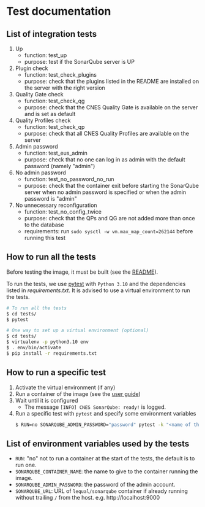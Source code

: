 # Test documentation

## List of integration tests

1. Up
    * function: test_up
    * purpose: test if the SonarQube server is UP
1. Plugin check
    * function: test_check_plugins
    * purpose: check that the plugins listed in the README are installed on the server with the right version
1. Quality Gate check
    * function: test_check_qg
    * purpose: check that the CNES Quality Gate is available on the server and is set as default
1. Quality Profiles check
    * function: test_check_qp
    * purpose: check that all CNES Quality Profiles are available on the server
1. Admin password
    * function: test_eus_admin
    * purpose: check that no one can log in as admin with the default password (namely "admin")
1. No admin password
    * function: test_no_password_no_run
    * purpose: check that the container exit before starting the SonarQube server when no admin password is specified or when the admin password is "admin"
1. No unnecessary reconfiguration
    * function: test_no_config_twice
    * purpose: check that the QPs and QG are not added more than once to the database
    * requirements: run `sudo sysctl -w vm.max_map_count=262144` before running this test

## How to run all the tests

Before testing the image, it must be built (see the [README](https://github.com/cnescatlab/sonarqube#how-to-build-the-image)).

To run the tests, we use [pytest](https://docs.pytest.org/en/stable/) with `Python 3.10` and the dependencies listed in _requirements.txt_. It is advised to use a virtual environment to run the tests.

```sh
# To run all the tests
$ cd tests/
$ pytest
```

```sh
# One way to set up a virtual environment (optional)
$ cd tests/
$ virtualenv -p python3.10 env
$ . env/bin/activate
$ pip install -r requirements.txt
```

## How to run a specific test

1. Activate the virtual environment (if any)
1. Run a container of the image (see the [user guide](https://github.com/cnescatlab/sonarqube#user-guide))
1. Wait until it is configured
    * The message `[INFO] CNES SonarQube: ready!` is logged.
1. Run a specific test with `pytest` and specify some environment variables
    ```sh
    $ RUN=no SONARQUBE_ADMIN_PASSWORD="password" pytest -k "<name of the test>"
    ```

## List of environment variables used by the tests

* `RUN`: "no" not to run a container at the start of the tests, the default is to run one.
* `SONARQUBE_CONTAINER_NAME`: the name to give to the container running the image.
* `SONARQUBE_ADMIN_PASSWORD`: the password of the admin account.
* `SONARQUBE_URL`: URL of `lequal/sonarqube` container if already running without trailing `/` from the host. e.g. http://localhost:9000
